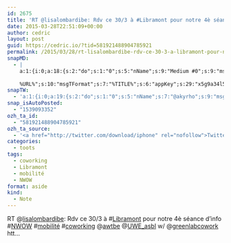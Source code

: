 ```yaml
---
id: 2675
title: 'RT @lisalombardibe: Rdv ce 30/3 à #Libramont pour notre 4è séance d&rsquo;info #NWOW #mobilité #coworking @awtbe @UWE_asbl w/ @greenlabcowork htt…'
date: 2015-03-28T22:51:09+00:00
author: cedric
layout: post
guid: https://cedric.io/?tid=581921488904785921
permalink: /2015/03/28/rt-lisalombardibe-rdv-ce-30-3-a-libramont-pour-notre-4e-seance-dinfo-nwow-mobilite-coworking-awtbe-uwe_asbl-w-greenlabcowork-htt/
snapMD:
  - |
    a:1:{i:0;a:18:{s:2:"do";s:1:"0";s:5:"nName";s:9:"Medium #0";s:9:"msgFormat";s:19:"%FULLTEXT%
    
    %URL%";s:10:"msgTFormat";s:7:"%TITLE%";s:6:"appKey";s:29:"x5g9a34l5z294i5y2q284e4g54454";s:6:"appSec";s:85:"d3h0a44e4s2b4i5u2r234m5f5b4v2l5q2a444h574347464a454x2w20374447494c484b4w2c464f5u2d4z2";s:8:"inclTags";s:1:"1";s:7:"fltrsOn";i:0;s:5:"fltrs";a:0:{}s:7:"proxyOn";i:0;s:7:"useSURL";i:0;s:1:"v";i:350;s:4:"publ";s:1:"0";s:11:"accessToken";s:65:"2353413aa5437433e5648ccf74a16119308317c52d1a24d8ed99f26add037528a";s:12:"appAppUserID";s:65:"104b21fd8da79171a6e7bf800d03b4b761204f242935e05d2d86850a6b1635f77";s:14:"appAppUserName";s:26:"Cédric Bousmanne (akyrho)";s:13:"appAppUserURL";s:26:"https://medium.com/@akyrho";s:7:"pubList";a:0:{}}}
snapTW:
  - 'a:1:{i:0;a:19:{s:2:"do";s:1:"0";s:5:"nName";s:7:"@akyrho";s:9:"msgFormat";s:26:"%TITLE%. %EXCERPT% - %URL%";s:6:"appKey";s:55:"x5g9a8325v2y475r3c4m48584n53446p423r3r5u3e356j5j3k4r2p3";s:6:"appSec";s:105:"d3h0a94o46415u594v3q5l5n5l4r4x474x4j484o473u4i5w2m4k494z2k344n306n5r3l5v2s554p4n3p3k45495c3z4v4d3m3u5w525";s:7:"fltrsOn";i:0;s:5:"fltrs";a:0:{}s:7:"proxyOn";i:0;s:7:"useSURL";i:0;s:1:"v";i:350;s:5:"twURL";s:25:"http://twitter.com/akyrho";s:11:"accessToken";s:50:"6678782-Eyg60SCeh7762DEIsYtTPD5GVeOuSN8ATMdF2Lpppe";s:14:"accessTokenSec";s:45:"PgGDCbcYLJnR5esZjY9ID72A33mUNCYnQwaQTBsojSJNa";s:5:"tw140";i:0;s:10:"riComments";s:1:"1";s:11:"riCommentsM";s:1:"1";s:12:"riCommentsAA";s:1:"1";s:8:"attchImg";s:1:"1";s:9:"wpImgSize";s:4:"full";}}'
snap_isAutoPosted:
  - "1539093352"
ozh_ta_id:
  - "581921488904785921"
ozh_ta_source:
  - '<a href="http://twitter.com/download/iphone" rel="nofollow">Twitter for iPhone</a>'
categories:
  - toots
tags:
  - coworking
  - Libramont
  - mobilité
  - NWOW
format: aside
kind:
  - Note
---
```

RT <span class="username username_linked">@<a href="https://twitter.com/lisalombardibe" title="Lisa Lombardi">lisalombardibe</a></span>: Rdv ce 30/3 à <span class="hashtag hashtag_local">#<a href="https://cedric.io/tag/libramont/">Libramont</a> pour notre 4è séance d&rsquo;info <span class="hashtag hashtag_local">#<a href="https://cedric.io/tag/nwow/">NWOW</a> <span class="hashtag hashtag_local">#<a href="https://cedric.io/tag/mobilite/">mobilité</a> <span class="hashtag hashtag_local">#<a href="https://cedric.io/tag/coworking/">coworking</a> <span class="username username_linked">@<a href="https://twitter.com/awtbe" title="AWT">awtbe</a></span> <span class="username username_linked">@<a href="https://twitter.com/UWE_asbl" title="UWE asbl">UWE_asbl</a></span> w/ <span class="username username_linked">@<a href="https://twitter.com/greenlabcowork" title="Greenlab Coworking">greenlabcowork</a></span> htt…</p>